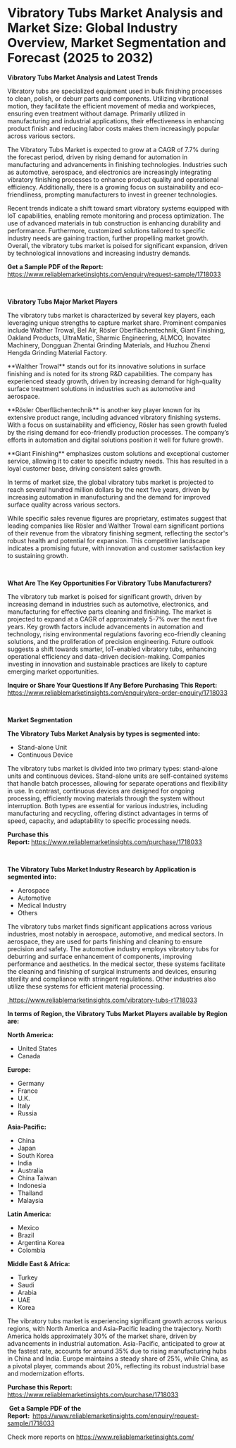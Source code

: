 <p><h1>Vibratory Tubs Market Analysis and Market Size: Global Industry Overview, Market Segmentation and Forecast (2025 to 2032)</h1></p><p><strong>Vibratory Tubs Market Analysis and Latest Trends</strong></p>
<p><p>Vibratory tubs are specialized equipment used in bulk finishing processes to clean, polish, or deburr parts and components. Utilizing vibrational motion, they facilitate the efficient movement of media and workpieces, ensuring even treatment without damage. Primarily utilized in manufacturing and industrial applications, their effectiveness in enhancing product finish and reducing labor costs makes them increasingly popular across various sectors.</p><p>The Vibratory Tubs Market is expected to grow at a CAGR of 7.7% during the forecast period, driven by rising demand for automation in manufacturing and advancements in finishing technologies. Industries such as automotive, aerospace, and electronics are increasingly integrating vibratory finishing processes to enhance product quality and operational efficiency. Additionally, there is a growing focus on sustainability and eco-friendliness, prompting manufacturers to invest in greener technologies.</p><p>Recent trends indicate a shift toward smart vibratory systems equipped with IoT capabilities, enabling remote monitoring and process optimization. The use of advanced materials in tub construction is enhancing durability and performance. Furthermore, customized solutions tailored to specific industry needs are gaining traction, further propelling market growth. Overall, the vibratory tubs market is poised for significant expansion, driven by technological innovations and increasing industry demands.</p></p>
<p><strong>Get a Sample PDF of the Report:&nbsp;</strong> <a href="https://www.reliablemarketinsights.com/enquiry/request-sample/1718033?utm_campaign=3295&utm_medium=2&utm_source=Github&utm_content=ia&utm_term=10042025&utm_id=vibratory-tubs">https://www.reliablemarketinsights.com/enquiry/request-sample/1718033</a></p>
<p>&nbsp;</p>
<p><strong>Vibratory Tubs Major Market Players</strong></p>
<p><p>The vibratory tubs market is characterized by several key players, each leveraging unique strengths to capture market share. Prominent companies include Walther Trowal, Bel Air, Rösler Oberflächentechnik, Giant Finishing, Oakland Products, UltraMatic, Sharmic Engineering, ALMCO, Inovatec Machinery, Dongguan Zhentai Grinding Materials, and Huzhou Zhenxi Hengda Grinding Material Factory.</p><p>**Walther Trowal** stands out for its innovative solutions in surface finishing and is noted for its strong R&D capabilities. The company has experienced steady growth, driven by increasing demand for high-quality surface treatment solutions in industries such as automotive and aerospace.</p><p>**Rösler Oberflächentechnik** is another key player known for its extensive product range, including advanced vibratory finishing systems. With a focus on sustainability and efficiency, Rösler has seen growth fueled by the rising demand for eco-friendly production processes. The company’s efforts in automation and digital solutions position it well for future growth.</p><p>**Giant Finishing** emphasizes custom solutions and exceptional customer service, allowing it to cater to specific industry needs. This has resulted in a loyal customer base, driving consistent sales growth.</p><p>In terms of market size, the global vibratory tubs market is projected to reach several hundred million dollars by the next five years, driven by increasing automation in manufacturing and the demand for improved surface quality across various sectors.</p><p>While specific sales revenue figures are proprietary, estimates suggest that leading companies like Rösler and Walther Trowal earn significant portions of their revenue from the vibratory finishing segment, reflecting the sector's robust health and potential for expansion. This competitive landscape indicates a promising future, with innovation and customer satisfaction key to sustaining growth.</p></p>
<p>&nbsp;</p>
<p><strong>What Are The Key Opportunities For Vibratory Tubs Manufacturers?</strong></p>
<p><p>The vibratory tub market is poised for significant growth, driven by increasing demand in industries such as automotive, electronics, and manufacturing for effective parts cleaning and finishing. The market is projected to expand at a CAGR of approximately 5-7% over the next five years. Key growth factors include advancements in automation and technology, rising environmental regulations favoring eco-friendly cleaning solutions, and the proliferation of precision engineering. Future outlook suggests a shift towards smarter, IoT-enabled vibratory tubs, enhancing operational efficiency and data-driven decision-making. Companies investing in innovation and sustainable practices are likely to capture emerging market opportunities.</p></p>
<p><strong>Inquire or Share Your Questions If Any Before Purchasing This Report:</strong> <a href="https://www.reliablemarketinsights.com/enquiry/pre-order-enquiry/1718033?utm_campaign=3295&utm_medium=2&utm_source=Github&utm_content=ia&utm_term=10042025&utm_id=vibratory-tubs">https://www.reliablemarketinsights.com/enquiry/pre-order-enquiry/1718033</a></p>
<p>&nbsp;</p>
<p><strong>Market Segmentation</strong></p>
<p><strong>The Vibratory Tubs Market Analysis by types is segmented into:</strong></p>
<p><ul><li>Stand-alone Unit</li><li>Continuous Device</li></ul></p>
<p><p>The vibratory tubs market is divided into two primary types: stand-alone units and continuous devices. Stand-alone units are self-contained systems that handle batch processes, allowing for separate operations and flexibility in use. In contrast, continuous devices are designed for ongoing processing, efficiently moving materials through the system without interruption. Both types are essential for various industries, including manufacturing and recycling, offering distinct advantages in terms of speed, capacity, and adaptability to specific processing needs.</p></p>
<p><strong>Purchase this Report:&nbsp;</strong><a href="https://www.reliablemarketinsights.com/purchase/1718033?utm_campaign=3295&utm_medium=2&utm_source=Github&utm_content=ia&utm_term=10042025&utm_id=vibratory-tubs">https://www.reliablemarketinsights.com/purchase/1718033</a></p>
<p>&nbsp;</p>
<p><strong>The Vibratory Tubs Market Industry Research by Application is segmented into:</strong></p>
<p><ul><li>Aerospace</li><li>Automotive</li><li>Medical Industry</li><li>Others</li></ul></p>
<p><p>The vibratory tubs market finds significant applications across various industries, most notably in aerospace, automotive, and medical sectors. In aerospace, they are used for parts finishing and cleaning to ensure precision and safety. The automotive industry employs vibratory tubs for deburring and surface enhancement of components, improving performance and aesthetics. In the medical sector, these systems facilitate the cleaning and finishing of surgical instruments and devices, ensuring sterility and compliance with stringent regulations. Other industries also utilize these systems for efficient material processing.</p></p>
<p><a href="https://www.reliablemarketinsights.com/vibratory-tubs-r1718033?utm_campaign=3295&utm_medium=2&utm_source=Github&utm_content=ia&utm_term=10042025&utm_id=vibratory-tubs">&nbsp;https://www.reliablemarketinsights.com/vibratory-tubs-r1718033</a></p>
<p><strong>In terms of Region, the Vibratory Tubs Market Players available by Region are:</strong></p>
<p>
    <p> <strong> North America: </strong>
        <ul>
            <li>United States</li>
            <li>Canada</li>
        </ul>
        </p> 
    <p> <strong> Europe: </strong>
        <ul>
            <li>Germany</li>
            <li>France</li>
            <li>U.K.</li>
            <li>Italy</li>
            <li>Russia</li>
        </ul>
        </p> 
    <p> <strong> Asia-Pacific: </strong>
        <ul>
            <li>China</li>
            <li>Japan</li>
            <li>South Korea</li>
            <li>India</li>
            <li>Australia</li>
            <li>China Taiwan</li>
            <li>Indonesia</li>
            <li>Thailand</li>
            <li>Malaysia</li>
        </ul>
        </p> 
    <p> <strong> Latin America: </strong>
        <ul>
            <li>Mexico</li>
            <li>Brazil</li>
            <li>Argentina Korea</li>
            <li>Colombia</li>
        </ul>
        </p> 
    <p> <strong> Middle East & Africa: </strong>
        <ul>
            <li>Turkey</li>
            <li>Saudi</li>
            <li>Arabia</li>
            <li>UAE</li>
            <li>Korea</li>
        </ul>
    </p>
    </p>
<p><p>The vibratory tubs market is experiencing significant growth across various regions, with North America and Asia-Pacific leading the trajectory. North America holds approximately 30% of the market share, driven by advancements in industrial automation. Asia-Pacific, anticipated to grow at the fastest rate, accounts for around 35% due to rising manufacturing hubs in China and India. Europe maintains a steady share of 25%, while China, as a pivotal player, commands about 20%, reflecting its robust industrial base and modernization efforts.</p></p>
<p><strong>Purchase this Report: </strong><a href="https://www.reliablemarketinsights.com/purchase/1718033?utm_campaign=3295&utm_medium=2&utm_source=Github&utm_content=ia&utm_term=10042025&utm_id=vibratory-tubs">https://www.reliablemarketinsights.com/purchase/1718033</a></p>
<p>&nbsp;<strong>Get a Sample PDF of the Report:&nbsp;&nbsp;</strong><a href="https://www.reliablemarketinsights.com/enquiry/request-sample/1718033?utm_campaign=3295&utm_medium=2&utm_source=Github&utm_content=ia&utm_term=10042025&utm_id=vibratory-tubs">https://www.reliablemarketinsights.com/enquiry/request-sample/1718033</a></p>
<p><strong></strong></p>
<p>Check more reports on <a href="https://www.reliablemarketinsights.com/?utm_campaign=3295&utm_medium=2&utm_source=Github&utm_content=ia&utm_term=10042025&utm_id=vibratory-tubs">https://www.reliablemarketinsights.com/</a></p>
